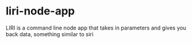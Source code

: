 # liri-node-app
LIRI is a command line node app that takes in parameters and gives you back data, something similar to siri
